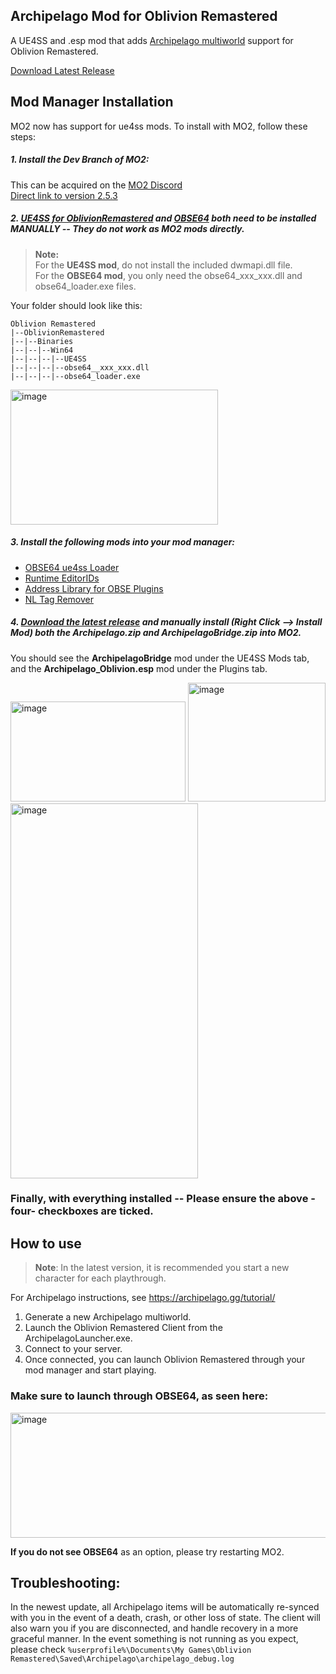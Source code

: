 ## Archipelago Mod for Oblivion Remastered

A UE4SS and .esp mod that adds [Archipelago multiworld](https://archipelago.gg/) support for Oblivion Remastered.

[Download Latest Release](https://github.com/POD-io/Oblivion-ArchipelagoMod/releases/latest)

## Mod Manager Installation

MO2 now has support for ue4ss mods. To install with MO2, follow these steps:

##### 1. Install the Dev Branch of MO2:
This can be acquired on the [MO2 Discord](https://discord.gg/Jjprnb5rDJ)  
[Direct link to version 2.5.3](https://discord.com/channels/265929299490635777/379225566122999808/1377090478515945524)

##### 2. [UE4SS for OblivionRemastered](https://www.nexusmods.com/oblivionremastered/mods/32) and [OBSE64](https://www.nexusmods.com/oblivionremastered/mods/282) both **need to be installed MANUALLY** -- They do not work as MO2 mods directly.

> **Note:**  
For the **UE4SS mod**, do not install the included dwmapi.dll file.  
For the **OBSE64 mod**, you only need the obse64_xxx_xxx.dll and obse64_loader.exe files.

Your folder should look like this:
```
Oblivion Remastered
|--OblivionRemastered
|--|--Binaries
|--|--|--Win64
|--|--|--|--UE4SS
|--|--|--|--obse64__xxx_xxx.dll
|--|--|--|--obse64_loader.exe
```

<img width="332" height="216" alt="image" src="https://github.com/user-attachments/assets/3c92122c-6725-4e32-97b7-29553064135d" />


##### 3. Install the following mods into your mod manager:  

- [OBSE64 ue4ss Loader](https://www.nexusmods.com/oblivionremastered/mods/3421)  
- [Runtime EditorIDs](https://www.nexusmods.com/oblivionremastered/mods/1331)  
- [Address Library for OBSE Plugins](https://www.nexusmods.com/oblivionremastered/mods/4475)  
- [NL Tag Remover](https://www.nexusmods.com/oblivionremastered/mods/473)

##### 4. [Download the latest release](https://github.com/POD-io/Oblivion-ArchipelagoMod/releases/latest) and manually install (Right Click --> Install Mod) both the Archipelago.zip and ArchipelagoBridge.zip into MO2.  
You should see the **ArchipelagoBridge** mod under the UE4SS Mods tab, and the **Archipelago_Oblivion.esp** mod under the Plugins tab.


<img width="280" height="160" alt="image" src="https://github.com/user-attachments/assets/9f5790b7-2973-4867-812c-64f3cbfd5769" />  
<img width="220" height="190" alt="image" src="https://github.com/user-attachments/assets/a753b271-43f8-4036-b9c2-6d5f263424d7" />  
<img width="300" height="600" alt="image" src="https://github.com/user-attachments/assets/624feb8e-01e8-411c-88e1-72545190134e" />  


### Finally, with everything installed -- Please ensure the above -four- checkboxes are ticked.

## How to use

> **Note**:
> In the latest version, it is recommended you start a new character for each playthrough.  

For Archipelago instructions, see https://archipelago.gg/tutorial/

1) Generate a new Archipelago multiworld.
2) Launch the Oblivion Remastered Client from the ArchipelagoLauncher.exe.
3) Connect to your server.
4) Once connected, you can launch Oblivion Remastered through your mod manager and start playing.

### Make sure to launch through OBSE64, as seen here:

<img width="615" height="200" alt="image" src="https://github.com/user-attachments/assets/242bc578-8b05-40e6-a0a0-4fca16e038e6" />

**If you do not see OBSE64** as an option, please try restarting MO2.


## Troubleshooting: 

In the newest update, all Archipelago items will be automatically re-synced with you in the event of a death, crash, or other loss of state.
The client will also warn you if you are disconnected, and handle recovery in a more graceful manner.
In the event something is not running as you expect, please check `%userprofile%\Documents\My Games\Oblivion Remastered\Saved\Archipelago\archipelago_debug.log`
